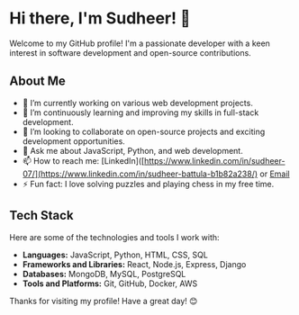# Hi there, I'm Sudheer! 👋

Welcome to my GitHub profile! I'm a passionate developer with a keen interest in software development and open-source contributions.

## About Me

- 🔭 I’m currently working on various web development projects.
- 🌱 I’m continuously learning and improving my skills in full-stack development.
- 👯 I’m looking to collaborate on open-source projects and exciting development opportunities.
- 💬 Ask me about JavaScript, Python, and web development.
- 📫 How to reach me: [LinkedIn]([https://www.linkedin.com/in/sudheer-07/](https://www.linkedin.com/in/sudheer-battula-b1b82a238/) or [Email](mailto:battulasudheer@outlook.com)
- ⚡ Fun fact: I love solving puzzles and playing chess in my free time.

## Tech Stack

Here are some of the technologies and tools I work with:

- **Languages:** JavaScript, Python, HTML, CSS, SQL
- **Frameworks and Libraries:** React, Node.js, Express, Django
- **Databases:** MongoDB, MySQL, PostgreSQL
- **Tools and Platforms:** Git, GitHub, Docker, AWS

Thanks for visiting my profile! Have a great day! 😊
